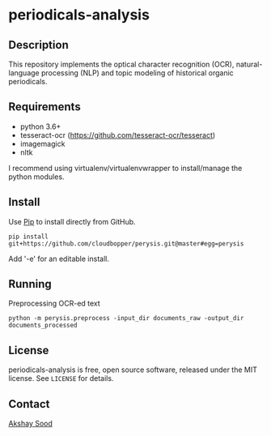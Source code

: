 periodicals-analysis
====================

Description
-----------

This repository implements the optical character recognition (OCR), natural-language processing (NLP) and topic modeling of historical organic periodicals.


Requirements
------------

* python 3.6+
* tesseract-ocr (https://github.com/tesseract-ocr/tesseract)
* imagemagick
* nltk

I recommend using virtualenv/virtualenvwrapper to install/manage the python modules.



Install
-------

Use [Pip](https://pip.pypa.io/) to install directly from GitHub.

    pip install git+https://github.com/cloudbopper/perysis.git@master#egg=perysis

Add '-e' for an editable install.


Running
-------

Preprocessing OCR-ed text

    python -m perysis.preprocess -input_dir documents_raw -output_dir documents_processed


License
-------

periodicals-analysis is free, open source software, released under the MIT license. See `LICENSE` for details.


Contact
-------

[Akshay Sood](https://github.com/cloudbopper)
